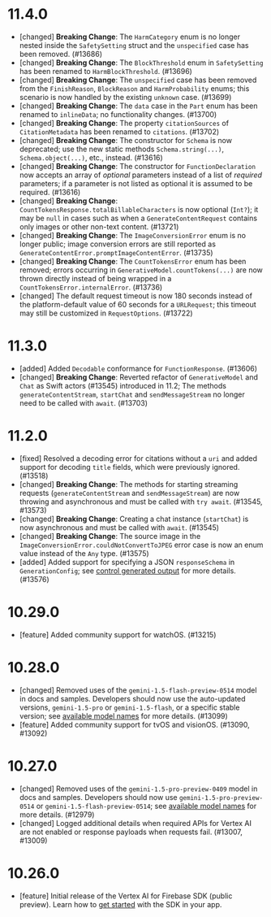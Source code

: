 # 11.4.0
- [changed] **Breaking Change**: The `HarmCategory` enum is no longer nested
  inside the `SafetySetting` struct and the `unspecified` case has been
  removed. (#13686)
- [changed] **Breaking Change**: The `BlockThreshold` enum in `SafetySetting`
  has been renamed to `HarmBlockThreshold`. (#13696)
- [changed] **Breaking Change**: The `unspecified` case has been removed from
  the `FinishReason`, `BlockReason` and `HarmProbability` enums; this scenario
  is now handled by the existing `unknown` case. (#13699)
- [changed] **Breaking Change**: The `data` case in the `Part` enum has been
  renamed to `inlineData`; no functionality changes. (#13700)
- [changed] **Breaking Change**: The property `citationSources` of
  `CitationMetadata` has been renamed to `citations`. (#13702)
- [changed] **Breaking Change**: The constructor for `Schema` is now deprecated;
  use the new static methods `Schema.string(...)`, `Schema.object(...)`, etc.,
  instead. (#13616)
- [changed] **Breaking Change**: The constructor for `FunctionDeclaration` now
  accepts an array of *optional* parameters instead of a list of *required*
  parameters; if a parameter is not listed as optional it is assumed to be
  required. (#13616)
- [changed] **Breaking Change**: `CountTokensResponse.totalBillableCharacters`
  is now optional (`Int?`); it may be `null` in cases such as when a
  `GenerateContentRequest` contains only images or other non-text content.
  (#13721)
- [changed] **Breaking Change**: The `ImageConversionError` enum is no longer
  public; image conversion errors are still reported as
  `GenerateContentError.promptImageContentError`. (#13735)
- [changed] **Breaking Change**: The `CountTokensError` enum has been removed;
  errors occurring in `GenerativeModel.countTokens(...)` are now thrown directly
  instead of being wrapped in a `CountTokensError.internalError`. (#13736)
- [changed] The default request timeout is now 180 seconds instead of the
  platform-default value of 60 seconds for a `URLRequest`; this timeout may
  still be customized in `RequestOptions`. (#13722)

# 11.3.0
- [added] Added `Decodable` conformance for `FunctionResponse`. (#13606)
- [changed] **Breaking Change**: Reverted refactor of `GenerativeModel` and
  `Chat` as Swift actors (#13545) introduced in 11.2; The methods
  `generateContentStream`, `startChat` and `sendMessageStream` no longer need to
  be called with `await`. (#13703)

# 11.2.0
- [fixed] Resolved a decoding error for citations without a `uri` and added
  support for decoding `title` fields, which were previously ignored. (#13518)
- [changed] **Breaking Change**: The methods for starting streaming requests
  (`generateContentStream` and `sendMessageStream`) are now throwing and
  asynchronous and must be called with `try await`. (#13545, #13573)
- [changed] **Breaking Change**: Creating a chat instance (`startChat`) is now
  asynchronous and must be called with `await`. (#13545)
- [changed] **Breaking Change**: The source image in the
  `ImageConversionError.couldNotConvertToJPEG` error case is now an enum value
  instead of the `Any` type. (#13575)
- [added] Added support for specifying a JSON `responseSchema` in
  `GenerationConfig`; see
  [control generated output](https://cloud.google.com/vertex-ai/generative-ai/docs/multimodal/control-generated-output)
  for more details. (#13576)

# 10.29.0
- [feature] Added community support for watchOS. (#13215)

# 10.28.0
- [changed] Removed uses of the `gemini-1.5-flash-preview-0514` model in docs
  and samples. Developers should now use the auto-updated versions,
  `gemini-1.5-pro` or `gemini-1.5-flash`, or a specific stable version; see
  [available model names](https://firebase.google.com/docs/vertex-ai/gemini-models#available-model-names)
  for more details. (#13099)
- [feature] Added community support for tvOS and visionOS. (#13090, #13092)

# 10.27.0
- [changed] Removed uses of the `gemini-1.5-pro-preview-0409` model in docs and
  samples. Developers should now use `gemini-1.5-pro-preview-0514` or
  `gemini-1.5-flash-preview-0514`; see
  [available model names](https://firebase.google.com/docs/vertex-ai/gemini-models#available-model-names)
  for more details. (#12979)
- [changed] Logged additional details when required APIs for Vertex AI are
  not enabled or response payloads when requests fail. (#13007, #13009)

# 10.26.0
- [feature] Initial release of the Vertex AI for Firebase SDK (public preview).
  Learn how to
  [get started](https://firebase.google.com/docs/vertex-ai/get-started?platform=ios)
  with the SDK in your app.
